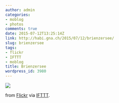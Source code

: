 ```yaml
---
author: admin
categories:
- moblog
- photos
comments: true
date: 2015-07-12T13:25:14Z
link: http://habi.gna.ch/2015/07/12/brienzersee/
slug: brienzersee
tags:
- flickr
- IFTTT
- moblog
title: Brienzersee
wordpress_id: 3980
---
```


![](http://ift.tt/1TtHScF)  

  

from [Flickr](http://flic.kr/p/vUHGW8) via [IFTTT](http://ift.tt/1c4nCfM).
